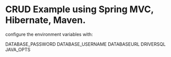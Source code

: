# CRUD Example using Spring MVC, Hibernate, Maven.


configure the environment variables with:

DATABASE_PASSWORD
DATABASE_USERNAME
DATABASEURL
DRIVERSQL
JAVA_OPTS
